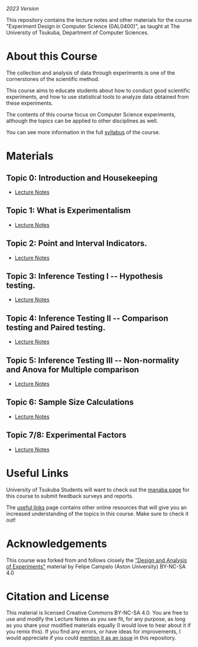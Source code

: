 *2023 Version*

This repository contains the lecture notes and other materials for the
course "Experiment Design in Computer Science (0AL0400)", as taught at
The University of Tsukuba, Department of Computer Sciences.

# About this Course

The collection and analysis of data through experiments is one of the
cornerstones of the scientific method.

This course aims to educate students about how to conduct good
scientific experiments, and how to use statistical tools to analyze
data obtained from these experiments.

The contents of this course focus on Computer Science experiments,
although the topics can be applied to other disciplines as well.

You can see more information in the full [syllabus](syllabus.md) of
the course.

# Materials
## Topic 0: Introduction and Housekeeping
- [Lecture Notes](topic00/course_introduction.pdf)

## Topic 1: What is Experimentalism

- [Lecture Notes](topic01/01_week01.pdf)

## Topic 2: Point and Interval Indicators.

- [Lecture Notes](topic02/01_week02.pdf)

## Topic 3: Inference Testing I -- Hypothesis testing.

- [Lecture Notes](topic03/lecture3.pdf)

## Topic 4: Inference Testing II -- Comparison testing and Paired testing.

- [Lecture Notes](topic04/lecture4.pdf)

## Topic 5: Inference Testing III -- Non-normality and Anova for Multiple comparison

- [Lecture Notes](topic05/lecture5.pdf)

## Topic 6: Sample Size Calculations

- [Lecture Notes](topic06/topic06.pdf)

## Topic 7/8: Experimental Factors

- [Lecture Notes](topic07/topic07.pdf)

# Useful Links
University of Tsukuba Students will want to check out the [manaba
page](https://manaba.tsukuba.ac.jp/ct/course_2889792) for this course
to submit feedback surveys and reports.

The [useful links](UsefulLinks.md) page contains other online
resources that will give you an increased understanding of the topics
in this course. Make sure to check it out!

# Acknowledgements
This course was forked from and follows closely the ["Design and
Analysis of
Experiments"](https://github.com/fcampelo/Design-and-Analysis-of-Experiments)
material by Felipe Campelo (Aston University) BY-NC-SA 4.0

# Citation and License
This material is licensed Creative Commons BY-NC-SA 4.0. You are free
to use and modify the Lecture Notes as you see fit, for any purpose,
as long as you share your modified materials equally (I would love to
hear about it if you remix this). If you find any errors, or have
ideas for improvements, I would appreciate if you could [mention it as
an issue](https://github.com/caranha/ExperimentDesignCS/issues) in
this repository.
